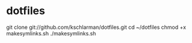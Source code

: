 dotfiles
========

git clone git://github.com/kschlarman/dotfiles.git
cd ~/dotfiles
chmod +x makesymlinks.sh
./makesymlinks.sh
